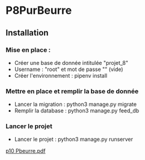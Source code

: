# P8PurBeurre

## Installation
### Mise en place : 
- Créer une base de donnée intitulée "projet_8"
- Username : "root" et mot de passe "" (vide)
- Créer l'environnement : pipenv install

### Mettre en place et remplir la base de donnée
- Lancer la migration : python3 manage.py migrate
- Remplir la database : python3 manage.py feed_db

### Lancer le projet
- Lancer le projet : python3 manage.py runserver

[p10 Pbeurre.pdf](https://github.com/user-attachments/files/17210620/p10.Pbeurre.pdf)
